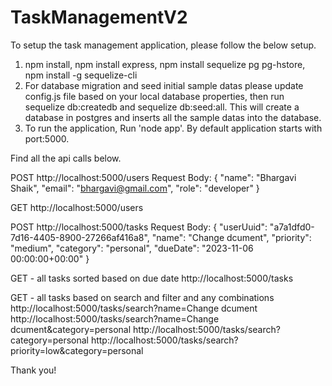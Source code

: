 # TaskManagementV2
To setup the task management application, please follow the below setup.
1. npm install, npm install express, npm install sequelize pg pg-hstore, npm install -g sequelize-cli  
2. For database migration and seed initial sample datas please update config.js file based on your local database properties, then run sequelize db:createdb and sequelize db:seed:all. This will create a database in postgres and inserts all the sample datas into the database.
3. To run the application, Run 'node app'. By default application starts with port:5000.

Find all the api calls below.

POST http://localhost:5000/users
Request Body: {
    "name": "Bhargavi Shaik",
    "email": "bhargavi@gmail.com",
    "role": "developer"
}

GET http://localhost:5000/users

POST http://localhost:5000/tasks
Request Body:
{
    "userUuid": "a7a1dfd0-7d16-4405-8900-27266af416a8",
    "name": "Change dcument",
    "priority": "medium",
    "category": "personal",
    "dueDate": "2023-11-06 00:00:00+00:00"
}

GET - all tasks sorted based on due date
http://localhost:5000/tasks

GET - all tasks based on search and filter and any combinations
http://localhost:5000/tasks/search?name=Change dcument
http://localhost:5000/tasks/search?name=Change dcument&category=personal
http://localhost:5000/tasks/search?category=personal
http://localhost:5000/tasks/search?priority=low&category=personal

Thank you!
